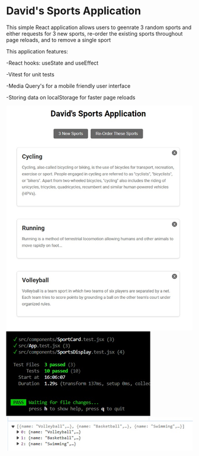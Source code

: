 # David's Sports Application

This simple React application allows users to geenrate 3 random sports and either requests for 3 new sports, re-order the existing sports throughout page reloads, and to remove a single sport

This application features:

-React hooks: useState and useEffect 

-Vitest for unit tests

-Media Query's for a mobile friendly user interface

-Storing data on localStorage for faster page reloads

![alt text](https://github.com/dmackeyward/davids-sports-app/blob/dev/screenshots/0.jpg?raw=true)
![alt text](https://github.com/dmackeyward/davids-sports-app/blob/dev/screenshots/1.jpg?raw=true)
![alt text](https://github.com/dmackeyward/davids-sports-app/blob/dev/screenshots/2.jpg?raw=true)

